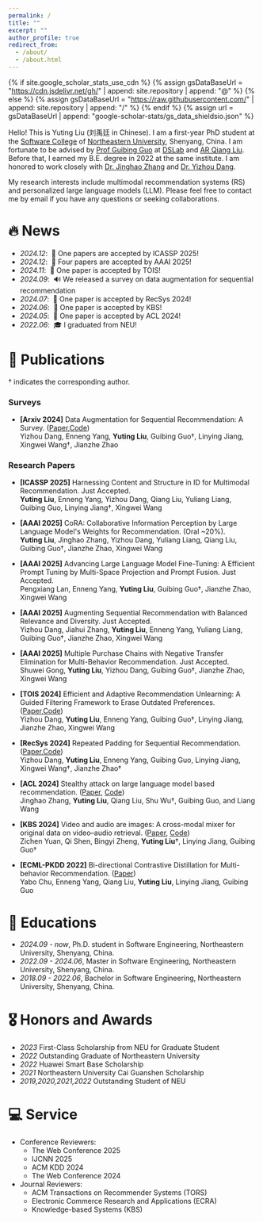 ```yaml
---
permalink: /
title: ""
excerpt: ""
author_profile: true
redirect_from: 
  - /about/
  - /about.html
---
```


{% if site.google_scholar_stats_use_cdn %}
{% assign gsDataBaseUrl = "https://cdn.jsdelivr.net/gh/" | append: site.repository | append: "@" %}
{% else %}
{% assign gsDataBaseUrl = "https://raw.githubusercontent.com/" | append: site.repository | append: "/" %}
{% endif %}
{% assign url = gsDataBaseUrl | append: "google-scholar-stats/gs_data_shieldsio.json" %}

<span class='anchor' id='about-me'></span>

Hello! This is Yuting Liu (刘禹廷 in Chinese). I am a first-year PhD student at the [Software College](http://sc.neu.edu.cn/) of [Northeastern University](http://www.neu.edu.cn/), Shenyang, China. I am fortunate to be advised by [Prof Guibing Guo](https://guoguibing.github.io/cn/) at [DSLab](https://www.dslab.org.cn/) and [AR Qiang Liu](https://people.ucas.edu.cn/~qiangliu?language=en). Before that, I earned my B.E. degree in 2022 at the same institute. I am honored to work closely with [Dr. Jinghao Zhang](https://scholar.google.com/citations?user=2yXhkbsAAAAJ&hl=en) and [Dr. Yizhou Dang](https://kinggugu.github.io/).

My research interests include multimodal recommendation systems (RS) and personalized large language models (LLM). Please feel free to contact me by email if you have any questions or seeking collaborations.


# 🔥 News
- *2024.12*: &nbsp;🎉 One papers are accepted by ICASSP 2025!
- *2024.12*: &nbsp;🎉 Four papers are accepted by AAAI 2025!
- *2024.11*: &nbsp;🎉 One paper is accepted by TOIS!
- *2024.09*: &nbsp;🔊 We released a survey on data augmentation for sequential recommendation
- *2024.07*: &nbsp;🎉 One paper is accepted by RecSys 2024!
- *2024.06*: &nbsp;🎉 One paper is accepted by KBS!
- *2024.05*: &nbsp;🎉 One paper is accepted by ACL 2024!
- *2022.06*: &nbsp;🎓 I graduated from NEU!

# 📝 Publications 

† indicates the corresponding author.

### Surveys

- **\[Arxiv 2024\]** Data Augmentation for Sequential Recommendation: A Survey. ([Paper](https://arxiv.org/pdf/2409.13545),[Code](https://github.com/KingGugu/DA-CL-4Rec))  
  Yizhou Dang, Enneng Yang, **Yuting Liu**, Guibing Guo†, Linying Jiang, Xingwei Wang†, Jianzhe Zhao

### Research Papers

- **\[ICASSP 2025\]** Harnessing Content and Structure in ID for Multimodal Recommendation. Just Accepted.  
  **Yuting Liu**, Enneng Yang, Yizhou Dang, Qiang Liu, Yuliang Liang, Guibing Guo, Linying Jiang†, Xingwei Wang

- **\[AAAI 2025\]** CoRA: Collaborative Information Perception by Large Language Model's Weights for Recommendation. (Oral ~20%).  
  **Yuting Liu**, Jinghao Zhang, Yizhou Dang, Yuliang Liang, Qiang Liu, Guibing Guo†, Jianzhe Zhao, Xingwei Wang
  
- **\[AAAI 2025\]** Advancing Large Language Model Fine-Tuning: A Efficient Prompt Tuning by Multi-Space Projection and Prompt Fusion. Just Accepted.  
  Pengxiang Lan, Enneng Yang, **Yuting Liu**, Guibing Guo†, Jianzhe Zhao, Xingwei Wang
  
- **\[AAAI 2025\]** Augmenting Sequential Recommendation with Balanced Relevance and Diversity. Just Accepted.  
  Yizhou Dang, Jiahui Zhang, **Yuting Liu**, Enneng Yang, Yuliang Liang, Guibing Guo†, Jianzhe Zhao, Xingwei Wang

- **\[AAAI 2025\]** Multiple Purchase Chains with Negative Transfer Elimination for Multi-Behavior Recommendation. Just Accepted.  
  Shuwei Gong, **Yuting Liu**, Yizhou Dang, Guibing Guo†, Jianzhe Zhao, Xingwei Wang

- **\[TOIS 2024\]** Efficient and Adaptive Recommendation Unlearning: A Guided Filtering Framework to Erase Outdated Preferences. ([Paper](https://dl.acm.org/doi/10.1145/3706633),[Code](https://github.com/KingGugu/GFEraser))  
  Yizhou Dang, **Yuting Liu**, Enneng Yang, Guibing Guo†, Linying Jiang, Jianzhe Zhao, Xingwei Wang

- **\[RecSys 2024\]** Repeated Padding for Sequential Recommendation. ([Paper](https://arxiv.org/abs/2403.06372),[Code](https://github.com/KingGugu/RepPad))  
  Yizhou Dang, **Yuting Liu**, Enneng Yang, Guibing Guo, Linying Jiang, Xingwei Wang†, Jianzhe Zhao†

- **\[ACL 2024\]** Stealthy attack on large language model based recommendation. ([Paper](https://aclanthology.org/2024.acl-long.318/), [Code](https://github.com/CRIPAC-DIG/RecTextAttack))  
  Jinghao Zhang, **Yuting Liu**, Qiang Liu, Shu Wu†, Guibing Guo, and Liang Wang

- **\[KBS 2024\]** Video and audio are images: A cross-modal mixer for original data on video–audio retrieval. ([Paper](https://www.sciencedirect.com/science/article/pii/S095070512400710X), [Code](https://github.com/Alexius233/Video-and-Audio-are-Images))  
   Zichen Yuan, Qi Shen, Bingyi Zheng, **Yuting Liu**†, Linying Jiang, Guibing Guo†

- **\[ECML-PKDD 2022\]** Bi-directional Contrastive Distillation for Multi-behavior Recommendation. ([Paper](https://link.springer.com/chapter/10.1007/978-3-031-26387-3_30))  
  Yabo Chu, Enneng Yang, Qiang Liu, **Yuting Liu**, Linying Jiang, Guibing Guo

# 📖 Educations
- *2024.09 - now*, Ph.D. student in Software Engineering, Northeastern University, Shenyang, China.
- *2022.09 - 2024.06*, Master in Software Engineering, Northeastern University, Shenyang, China.
- *2018.09 - 2022.06*, Bachelor in Software Engineering, Northeastern University, Shenyang, China.

# 🎖 Honors and Awards
- *2023* First-Class Scholarship from NEU for Graduate Student
- *2022* Outstanding Graduate of Northeastern University
- *2022* Huawei Smart Base Scholarship
- *2021* Northeastern University Cai Guanshen Scholarship
- *2019,2020,2021,2022* Outstanding Student of NEU

# 💻 Service
- Conference Reviewers:
  - The Web Conference 2025
  - IJCNN 2025
  - ACM KDD 2024
  - The Web Conference 2024
- Journal Reviewers:
  - ACM Transactions on Recommender Systems (TORS)
  - Electronic Commerce Research and Applications (ECRA)
  - Knowledge-based Systems (KBS)
